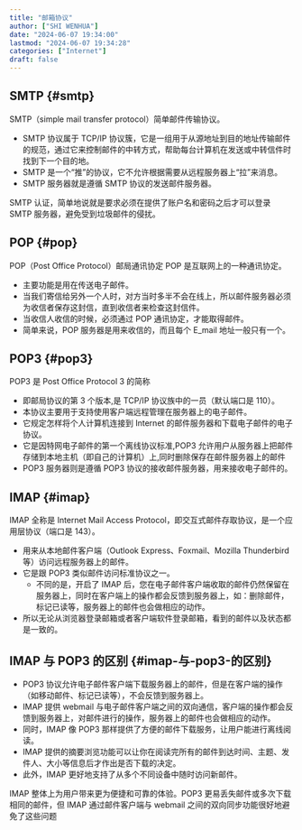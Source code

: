 ```yaml
---
title: "邮箱协议"
author: ["SHI WENHUA"]
date: "2024-06-07 19:34:00"
lastmod: "2024-06-07 19:34:28"
categories: ["Internet"]
draft: false
---
```


## SMTP {#smtp}

SMTP（simple mail transfer protocol）简单邮件传输协议。

-   SMTP 协议属于 TCP/IP 协议簇，它是一组用于从源地址到目的地址传输邮件的规范，通过它来控制邮件的中转方式，帮助每台计算机在发送或中转信件时找到下一个目的地。
-   SMTP 是一个“推”的协议，它不允许根据需要从远程服务器上“拉”来消息。
-   SMTP 服务器就是遵循 SMTP 协议的发送邮件服务器。

SMTP 认证，简单地说就是要求必须在提供了账户名和密码之后才可以登录 SMTP 服务器，避免受到垃圾邮件的侵扰。


## POP {#pop}

POP（Post Office Protocol）邮局通讯协定 POP 是互联网上的一种通讯协定。

-   主要功能是用在传送电子邮件。
-   当我们寄信给另外一个人时，对方当时多半不会在线上，所以邮件服务器必须为收信者保存这封信，直到收信者来检查这封信件。
-   当收信人收信的时候，必须通过 POP 通讯协定，才能取得邮件。
-   简单来说，POP 服务器是用来收信的，而且每个 E_mail 地址一般只有一个。


## POP3 {#pop3}

POP3 是 Post Office Protocol 3 的简称

-   即邮局协议的第 3 个版本,是 TCP/IP 协议族中的一员（默认端口是 110）。
-   本协议主要用于支持使用客户端远程管理在服务器上的电子邮件。
-   它规定怎样将个人计算机连接到 Internet 的邮件服务器和下载电子邮件的电子协议。
-   它是因特网电子邮件的第一个离线协议标准,POP3 允许用户从服务器上把邮件存储到本地主机（即自己的计算机）上,同时删除保存在邮件服务器上的邮件
-   POP3 服务器则是遵循 POP3 协议的接收邮件服务器，用来接收电子邮件的。


## IMAP {#imap}

IMAP 全称是 Internet Mail Access Protocol，即交互式邮件存取协议，是一个应用层协议（端口是 143）。

-   用来从本地邮件客户端（Outlook Express、Foxmail、Mozilla Thunderbird 等）访问远程服务器上的邮件。
-   它是跟 POP3 类似邮件访问标准协议之一。
    -   不同的是，开启了 IMAP 后，您在电子邮件客户端收取的邮件仍然保留在服务器上，同时在客户端上的操作都会反馈到服务器上，如：删除邮件，标记已读等，服务器上的邮件也会做相应的动作。
-   所以无论从浏览器登录邮箱或者客户端软件登录邮箱，看到的邮件以及状态都是一致的。


## IMAP 与 POP3 的区别 {#imap-与-pop3-的区别}

-   POP3 协议允许电子邮件客户端下载服务器上的邮件，但是在客户端的操作（如移动邮件、标记已读等），不会反馈到服务器上。
-   IMAP 提供 webmail 与电子邮件客户端之间的双向通信，客户端的操作都会反馈到服务器上，对邮件进行的操作，服务器上的邮件也会做相应的动作。
-   同时，IMAP 像 POP3 那样提供了方便的邮件下载服务，让用户能进行离线阅读。
-   IMAP 提供的摘要浏览功能可以让你在阅读完所有的邮件到达时间、主题、发件人、大小等信息后才作出是否下载的决定。
-   此外，IMAP 更好地支持了从多个不同设备中随时访问新邮件。

IMAP 整体上为用户带来更为便捷和可靠的体验。POP3 更易丢失邮件或多次下载相同的邮件，但 IMAP 通过邮件客户端与 webmail 之间的双向同步功能很好地避免了这些问题
